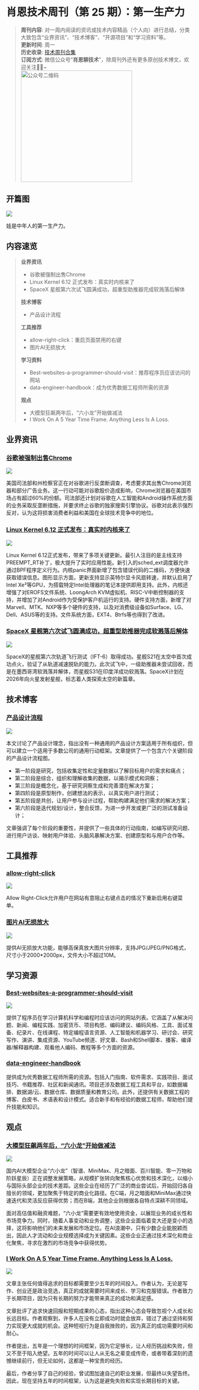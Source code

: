 # 肖恩技术周刊（第 25 期）：第一生产力
> **周刊内容**: 对一周内阅读的资讯或技术内容精品（个人向）进行总结，分类大致包含“业界资讯”、“技术博客”、“开源项目”和“学习资料”等。<br>
> **更新时间**: 周一<br>
> **历史收录**: [技术周刊合集](https://mp.weixin.qq.com/mp/appmsgalbum?__biz=MzkwODY0ODQzOQ==&action=getalbum&album_id=3492416248238096386#wechat_redirect) <br>
> **订阅方式**: 微信公众号“**肖恩聊技术**”，除周刊外还有更多原创技术博文，欢迎关注👏🏻~<br>
> <img src="https://cdn.jsdelivr.net/gh/Xiaoxie1994/images/images/20241103221454.png" alt="公众号二维码" width="300">

## 开篇图

![](https://cdn.jsdelivr.net/gh/Xiaoxie1994/images/images/202411250114961.png)

娃是中年人的第一生产力。
## 内容速览
> **业界资讯**
> - 谷歌被强制出售Chrome
> - Linux Kernel 6.12 正式发布：真实时内核来了
> - SpaceX 星舰第六次试飞圆满成功，超重型助推器完成软溅落后解体
>
> **技术博客**
> - 产品设计流程
> 
> **工具推荐**
> - allow-right-click：重启页面禁用的右键
> - 图片AI无损放大
> 
>**学习资料**
> - Best-websites-a-programmer-should-visit：推荐程序员应该访问的网站
> - data-engineer-handbook：成为优秀数据工程师所需的资源
> 
> **观点**
> - 大模型狂飙两年后，“六小龙”开始做减法
> - I Work On A 5 Year Time Frame. Anything Less Is A Loss.
## 业界资讯
### [谷歌被强制出售Chrome](https://mp.weixin.qq.com/s/B2QocjgMYVul05I8Jc57Og)

![](https://cdn.jsdelivr.net/gh/Xiaoxie1994/images/images/202411242352381.png)

美国司法部和州检察官正在对谷歌进行反垄断调查，考虑要求其出售Chrome浏览器和部分广告业务。这一行动可能对谷歌股价造成影响，Chrome浏览器在美国市场占有超过60%的份额。司法部还计划对谷歌在人工智能和Android操作系统方面的业务采取反垄断措施，并要求终止谷歌的独家搜索引擎协议。谷歌对此表示强烈反对，认为这将损害消费者利益和美国在全球技术竞争中的地位。
### [Linux Kernel 6.12 正式发布：真实时内核来了](https://www.oschina.net/news/320900/linux-kernel-6-12-released)

![](https://cdn.jsdelivr.net/gh/Xiaoxie1994/images/images/202411242352568.png)

Linux Kernel 6.12正式发布，带来了多项关键更新。最引人注目的是主线支持PREEMPT_RT补丁，极大提升了实时应用性能。新引入的sched_ext调度器允许通过BPF程序定义行为。内核panic界面新增了包含错误代码的二维码，方便快速获取错误信息。图形显示方面，更新支持显示英特尔显卡风扇转速，并默认启用了Intel Xe²等GPU，为搭载特定Intel处理器的笔记本提供即用支持。此外，内核还增强了对EROFS文件系统、LoongArch KVM虚拟机、RISC-V中断控制器的支持，并增加了对Android作为受保护客户机运行的支持。硬件支持方面，新增了对Marvell、MTK、NXP等多个硬件的支持，以及对消费级设备如Surface、LG、Dell、ASUS等的支持。文件系统方面，EXT4、Btrfs等也得到了改进。

### [SpaceX 星舰第六次试飞圆满成功，超重型助推器完成软溅落后解体](https://www.ithome.com/0/811/766.htm)

![](https://cdn.jsdelivr.net/gh/Xiaoxie1994/images/images/202411242350486.png)

SpaceX的星舰第六次轨道飞行测试（IFT-6）取得成功。星舰S21在太空中首次成功点火，验证了从轨道减速脱轨的能力。此次试飞中，一级助推器未尝试回收，而是在墨西哥湾软溅落并解体，而星舰S31在印度洋成功软溅落。SpaceX计划在2026年向火星发射星舰，标志着人类探索太空的新篇章。
## 技术博客
 ### [产品设计流程](https://uxplanet.org/product-design-process-e25d5b31c581)

![](https://cdn.jsdelivr.net/gh/Xiaoxie1994/images/images/202411250056082.png)

本文讨论了产品设计理念，指出没有一种通用的产品设计方案适用于所有组织，但可以建立一个适用于多数公司的通用行动框架。文章提供了一个包含六个关键阶段的产品设计流程图。

- 第一阶段是研究，包括收集定性和定量数据以了解目标用户的需求和痛点；
- 第二阶段是综合，组织和理解收集的数据，以揭示模式和洞察；
- 第三阶段是概念化，基于研究洞察生成和完善潜在解决方案；
- 第四阶段是原型制作，创建想法的表示，以真实用户进行测试；
- 第五阶段是共创，让用户参与设计过程，帮助构建满足他们需求的解决方案；
- 第六阶段是迭代规划/设计，整合反馈，为进一步开发或更广泛的测试准备设计；

文章强调了每个阶段的重要性，并提供了一些具体的行动指南，如编写研究问题、进行用户访谈、映射用户体验、头脑风暴解决方案、创建原型和与用户合作等。
## 工具推荐
### [allow-right-click](https://github.com/lunu-bounir/allow-right-click)

![](https://cdn.jsdelivr.net/gh/Xiaoxie1994/images/images/202411250038581.png)

Allow Right-Click允许用户在网站有意阻止右键点击的情况下重新启用右键菜单。

### [图片AI无损放大](https://www.meijian.com/mj-box/ai-pic-zoom-intro)

![](https://cdn.jsdelivr.net/gh/Xiaoxie1994/images/images/202411250042655.png)

提供AI无损放大功能，能够高保真放大图片分辨率，支持JPG/JPEG/PNG格式，尺寸小于2000*2000px，文件大小不超过10M。
## 学习资源
### [Best-websites-a-programmer-should-visit](https://github.com/sdmg15/Best-websites-a-programmer-should-visit)

![](https://cdn.jsdelivr.net/gh/Xiaoxie1994/images/images/202411250028141.png)

提供了程序员在学习计算机科学和编程时应该访问的网站列表。它涵盖了从解决问题、新闻、编程实践、加密货币、项目构思、编码建议、编码风格、工具、面试准备、纪录片、在线课程、特定编程语言资源、人工智能和机器学习、研讨会、研究写作、演讲、集成资源、YouTube频道、好文章、Bash和Shell脚本、播客、编译器/解释器构建、观看他人编码、教程等多个方面的资源。
### [data-engineer-handbook](https://github.com/DataExpert-io/data-engineer-handbook)

提供成为优秀数据工程师所需的资源。包括入门指南、软件需求、实践项目、面试技巧、书籍推荐、社区和新闻通讯。项目还涉及数据工程工具和平台，如数据编排、数据湖/云、数据仓库、数据质量和教育公司。此外，还提供有关数据工程的博客、白皮书、术语表和设计模式。适合新手和有经验的数据工程师，帮助他们提升技能和知识。
## 观点
### [大模型狂飙两年后，“六小龙”开始做减法](https://36kr.com/p/3042747744009984)

![](https://cdn.jsdelivr.net/gh/Xiaoxie1994/images/images/202411242354148.png)

国内AI大模型企业“六小龙”（智谱、MiniMax、月之暗面、百川智能、零一万物和阶跃星辰）正在调整发展策略，从规模扩张转向聚焦核心优势和技术深化，以缩小与国际头部企业的技术差距。这些企业在经历了广泛的商业尝试后，开始回归各自擅长的领域，更加聚焦于特定的商业化路径。在C端，月之暗面和MiniMax通过快速迭代和灵活反应获得优势；而在B端，其他企业则根据各自特点深耕不同领域。

面对高估值和融资难题，“六小龙”需要更有效地使用资金，以展现业务的成长性和市场竞争力。同时，随着人事变动和业务调整，这些企业面临着变大还是变小的选择，这将影响他们的未来发展和市场定位。在AI浪潮中，只有少数企业能脱颖而出，因此人才流动和企业规模选择成为关键因素。这些企业正通过技术深化和商业化聚焦，寻求在激烈的市场竞争中获得优势。
### [I Work On A 5 Year Time Frame. Anything Less Is A Loss.](https://www.joanwestenberg.com/i-work-on-a-5-year-time-frame-anything-less-is-a-loss/)

![](https://cdn.jsdelivr.net/gh/Xiaoxie1994/images/images/202411250040797.png)

文章主张任何值得追求的目标都需要至少五年的时间投入。作者认为，无论是写作、创业还是政治竞选，真正的成就需要时间来成长、学习和克服错误。作者致力于长期项目，因为只有长期的努力才能带来真正的成功和满足感。

文章批评了追求快速回报和短期成果的心态，指出这种心态会导致忽视个人成长和长远目标。作者观察到，许多人在没有立即成功时就会放弃，错过了通过坚持和努力实现更大成就的机会。这种短视行为是自我挫败的，因为真正的成功需要时间和耐心。

作者提出，五年是一个理想的时间框架，因为它足够长，让人经历挑战和失败，但又不至于陷入绝望。五年的时间可以让人从无名之辈变成传奇，或者带着深刻的遗憾继续前行，但无论如何，这都是一种宝贵的经历。

最后，作者分享了自己的经验，曾试图加速自己的职业发展，但最终以失望告终。因此，现在坚持五年的时间框架，认为这是避免失败和实现长期目标的关键。